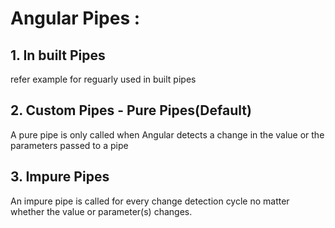# Angular Pipes :

## 1. In built Pipes

refer example for reguarly used in built pipes

## 2. Custom Pipes - Pure Pipes(Default)

A pure pipe is only called when Angular detects a change in the value or the parameters passed to a pipe

## 3. Impure Pipes

An impure pipe is called for every change detection cycle no matter whether the value or parameter(s) changes.
